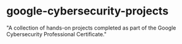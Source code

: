 # google-cybersecurity-projects
"A collection of hands-on projects completed as part of the Google Cybersecurity Professional Certificate."
